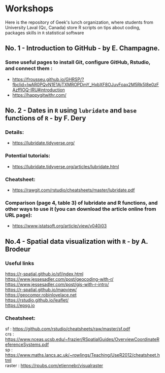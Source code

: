 # Workshops
Here is the repository of Geek's lunch organization, where students from University Laval (Qc, Canada) store R scripts on tips about coding, packages skills in <code>R</code> statistical software 


## No. 1 - Introduction to GitHub - by E. Champagne. 
### Some useful pages to install Git, configure GitHub, Rstudio, and connect them :
  - https://frousseu.github.io/GHRSP/?fbclid=IwAR0PQvN1E1AjTXMROPDmY_HxbXF8OJuvFoax2M5Rk5l8e0zFAzffIOQ-IRU#introduction
  - https://happygitwithr.com/
    
## No. 2 - Dates in <code>R</code> using <code>lubridate</code> and <code>base</code> functions of <code>R</code> - by F. Dery
### Details:  
- https://lubridate.tidyverse.org/
### Potential tutorials: 
- https://lubridate.tidyverse.org/articles/lubridate.html
### Cheatsheet: 
- https://rawgit.com/rstudio/cheatsheets/master/lubridate.pdf
### Comparison (page 4, table 3) of lubridate and R functions, and other ways to use it (you can download the article online from URL page):
- https://www.jstatsoft.org/article/view/v040i03

## No.4 - Spatial data visualization with <code>R</code> - by A. Brodeur
### Useful links
https://r-spatial.github.io/sf/index.html  
https://www.jessesadler.com/post/geocoding-with-r/  
https://www.jessesadler.com/post/gis-with-r-intro/  
https://r-spatial.github.io/mapview/  
https://geocompr.robinlovelace.net  
https://rstudio.github.io/leaflet/  
https://epsg.io  

### Cheatsheet: 
sf : https://github.com/rstudio/cheatsheets/raw/master/sf.pdf  
crs : https://www.nceas.ucsb.edu/~frazier/RSpatialGuides/OverviewCoordinateReferenceSystems.pdf  
sp : https://www.maths.lancs.ac.uk/~rowlings/Teaching/UseR2012/cheatsheet.html  
raster : https://rpubs.com/etiennebr/visualraster  
